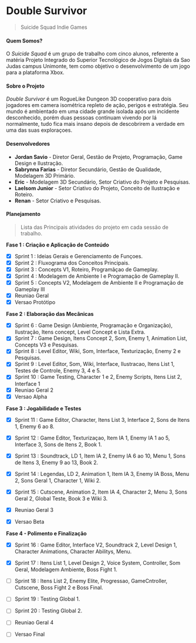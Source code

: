 # Double Survivor
> Suicide Squad Indie Games


#### Quem Somos?
O *Suicide Squad* é um grupo de trabalho com cinco alunos, referente a matéria Projeto Integrado do 
Superior Tecnológico de Jogos Digitais da Sao Judas campus Unimonte, tem como objetivo o desenvolvimento de um jogo 
para a plataforma Xbox.

#### Sobre o Projeto
*Double Survivor* é um RogueLike Dungeon 3D cooperativo para dois jogadores em camera isométrica repleto de ação, perigos
e estratégia. Seu mundo é ambientado em uma cidade grande isolada após um incidente desconhecido, porém duas
pessoas continuam vivendo por lá normalmente, tudo fica mais insano depois de descobrirem a verdade em uma das suas exploraçoes.

#### Desenvolvedores
- **Jordan Savio** - Diretor Geral, Gestão de Projeto, Programação, Game Design e Ilustração.
- **Sabrynna Farias** - Diretor Secundário, Gestão de Qualidade, Modelagem 3D Primário.
- **Eric** - Modelagem 3D Secundário, Setor Criativo do Projeto e Pesquisas.
- **Laelsom Junior** - Setor Criativo do Projeto, Conceito de Ilustração e Roteiro.
- **Renan** - Setor Criativo e Pesquisas. 

#### Planejamento
> Lista das Principais atividades do projeto em cada sessão de trabalho.

**Fase 1 : Criação e Aplicação de Conteúdo**
- [x]  Sprint 1 : Ideias Gerais e Gerenciamento de Funçoes.
- [x]  Sprint 2 : Fluxograma dos Conceitos Principais.
- [x]  Sprint 3 : Concepts V1, Roteiro, Programãçao de Gameplay.
- [x]  Sprint 4 : Modelagem de Ambiente I e Programação de Gameplay II.
- [x]  Sprint 5 : Concepts V2, Modelagem de Ambiente II e Programação de Gameplay III
- [x] Reuniao Geral 
- [x] Versao Protótipo 

**Fase 2 : Elaboração das Mecânicas**
- [x] Sprint 6 : Game Design (Ambiente, Programação e Organização), Ilustração, Itens concept, Level Concept e Lista Extra.
- [x] Sprint 7 : Game Design, Itens Concept 2, Som, Enemy 1, Animation List, Concepts V3 e Pesquisas.
- [x] Sprint 8 : Level Editor, Wiki, Som, Interface, Texturização, Enemy 2 e Pesquisas.
- [x] Sprint 9 : Level Editor, Som, Wiki, Interface, Ilustracao, Itens List 1, Testes de Controle, Enemy 3, 4 e 5.
- [x] Sprint 10 : Game Testing, Character 1 e 2, Enemy Scripts,  Itens List 2, Interface 1
- [x] Reuniao Geral 2
- [x] Versao Alpha 

**Fase 3 : Jogabilidade e Testes**

- [x] Sprint 11 : Game Editor, Character, Itens List 3, Interface 2, Sons de Itens 1, Enemy 6 ao 8.
- [x] Sprint 12 : Game Editor, Texturizaçao, Item IA 1, Enemy IA 1 ao 5, Interface 3, Sons de Itens 2, Book 1.
- [x] Sprint 13 : Soundtrack, LD 1, Item IA 2, Enemy IA 6 ao 10, Menu 1, Sons de Itens 3, Enemy 9 ao 13, Book 2.
- [x] Sprint 14 : Legendas, LD 2, Animation 1, Item IA 3, Enemy IA Boss, Menu 2, Sons Geral 1,  Character 1, Wiki 2.
- [x] Sprint 15 : Cutscene, Animation 2, Item IA 4, Character 2, Menu 3, Sons Geral 2, Global Teste, Book 3 e Wiki 3.
- [x] Reuniao Geral 3
- [x] Versao Beta



**Fase 4 - Polimento e Finalização** 

- [x] Sprint 16 : Game Editor, Interface V2, Soundtrack 2, Level Design 1, Character Animations, Character Abilitys, Menu.
- [x] Sprint 17 : Itens List 1, Level Design 2, Voice System, Controller, Som Geral, Modelagem Ambiente, Boss Fight 1.
- [ ] Sprint 18 : Itens List 2, Enemy Elite, Progressao, GameCntroller, Cutscene, Boss Fight 2 e Boss Final.
- [ ] Sprint 19 : Testing Global 1.
- [ ] Sprint 20 : Testing Global 2.
- [ ] Reuniao Geral 4
- [ ] Versao Final


